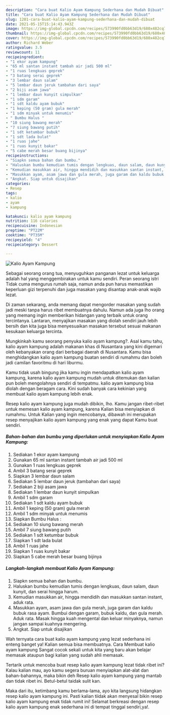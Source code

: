 ```yaml
---
description: "Cara buat Kalio Ayam Kampung Sederhana dan Mudah Dibuat"
title: "Cara buat Kalio Ayam Kampung Sederhana dan Mudah Dibuat"
slug: 1201-cara-buat-kalio-ayam-kampung-sederhana-dan-mudah-dibuat
date: 2021-05-15T15:14:43.943Z
image: https://img-global.cpcdn.com/recipes/573990fd0bb63d19/680x482cq70/kalio-ayam-kampung-foto-resep-utama.jpg
thumbnail: https://img-global.cpcdn.com/recipes/573990fd0bb63d19/680x482cq70/kalio-ayam-kampung-foto-resep-utama.jpg
cover: https://img-global.cpcdn.com/recipes/573990fd0bb63d19/680x482cq70/kalio-ayam-kampung-foto-resep-utama.jpg
author: Richard Weber
ratingvalue: 3.5
reviewcount: 11
recipeingredient:
- "1 ekor ayam kampung"
- "65 ml santan instant tambah air jadi 500 ml"
- "1 ruas lengkuas geprek"
- "3 batang serai geprek"
- "3 lembar daun salam"
- "5 lembar daun jeruk tambahan dari saya"
- "2 biji asam jawa"
- "1 lembar daun kunyit simpulkan"
- "1 sdm garam"
- "1 sdt kaldu ayam bubuk"
- "1 keping (50 gram) gula merah"
- "1 sdm minyak untuk menumis"
- " Bumbu Halus "
- "10 siung bawang merah"
- "7 siung bawang putih"
- "1 sdt ketumbar bubuk"
- "1 sdt lada bulat"
- "1 ruas jahe"
- "1 ruas kunyit bakar"
- "5 cabe merah besar buang bijinya"
recipeinstructions:
- "Siapkn semua bahan dan bumbu."
- "Haluskan bumbu kemudian tumis dengan lengkuas, daun salam, daun kunyit, dan serai hingga harum."
- "Kemudian masukkan air, hingga mendidih dan masukkan santan instant, aduk rata."
- "Masukkan ayam, asam jawa dan gula merah, juga garam dan kaldu bubuk rasa ayam. Bumbui dengan garam, bubuk kaldu, dan gula merah. Aduk rata. Masak hingga kuah mengental dan keluar minyaknya, namun jangan sampai kuahnya mengering."
- "Angkat. Siap untuk disajikan"
categories:
- Resep
tags:
- kalio
- ayam
- kampung

katakunci: kalio ayam kampung 
nutrition: 116 calories
recipecuisine: Indonesian
preptime: "PT22M"
cooktime: "PT35M"
recipeyield: "4"
recipecategory: Dessert

---
```



![Kalio Ayam Kampung](https://img-global.cpcdn.com/recipes/573990fd0bb63d19/680x482cq70/kalio-ayam-kampung-foto-resep-utama.jpg)

Sebagai seorang orang tua, menyuguhkan panganan lezat untuk keluarga adalah hal yang menggembirakan untuk kamu sendiri. Peran seorang istri Tidak cuma mengurus rumah saja, namun anda pun harus memastikan keperluan gizi terpenuhi dan juga masakan yang disantap anak-anak wajib lezat.

Di zaman  sekarang, anda memang dapat mengorder masakan yang sudah jadi meski tanpa harus ribet membuatnya dahulu. Namun ada juga lho orang yang memang ingin memberikan hidangan yang terbaik untuk orang tercintanya. Lantaran, menyajikan masakan yang diolah sendiri jauh lebih bersih dan kita juga bisa menyesuaikan masakan tersebut sesuai makanan kesukaan keluarga tercinta. 



Mungkinkah kamu seorang penyuka kalio ayam kampung?. Asal kamu tahu, kalio ayam kampung adalah makanan khas di Nusantara yang kini digemari oleh kebanyakan orang dari berbagai daerah di Nusantara. Kamu bisa menghidangkan kalio ayam kampung buatan sendiri di rumahmu dan boleh jadi camilan favoritmu di hari liburmu.

Kamu tidak usah bingung jika kamu ingin mendapatkan kalio ayam kampung, karena kalio ayam kampung mudah untuk ditemukan dan kalian pun boleh mengolahnya sendiri di tempatmu. kalio ayam kampung bisa diolah dengan beragam cara. Kini sudah banyak cara kekinian yang membuat kalio ayam kampung lebih enak.

Resep kalio ayam kampung juga mudah dibikin, lho. Kamu jangan ribet-ribet untuk memesan kalio ayam kampung, karena Kalian bisa menyiapkan di rumahmu. Untuk Kalian yang ingin mencobanya, dibawah ini merupakan resep menyajikan kalio ayam kampung yang enak yang dapat Kamu buat sendiri.

<!--inarticleads1-->

##### Bahan-bahan dan bumbu yang diperlukan untuk menyiapkan Kalio Ayam Kampung:

1. Sediakan 1 ekor ayam kampung
1. Gunakan 65 ml santan instant tambah air jadi 500 ml
1. Gunakan 1 ruas lengkuas geprek
1. Ambil 3 batang serai geprek
1. Siapkan 3 lembar daun salam
1. Sediakan 5 lembar daun jeruk (tambahan dari saya)
1. Sediakan 2 biji asam jawa
1. Sediakan 1 lembar daun kunyit simpulkan
1. Ambil 1 sdm garam
1. Sediakan 1 sdt kaldu ayam bubuk
1. Ambil 1 keping (50 gram) gula merah
1. Ambil 1 sdm minyak untuk menumis
1. Siapkan  Bumbu Halus :
1. Sediakan 10 siung bawang merah
1. Ambil 7 siung bawang putih
1. Sediakan 1 sdt ketumbar bubuk
1. Siapkan 1 sdt lada bulat
1. Ambil 1 ruas jahe
1. Siapkan 1 ruas kunyit bakar
1. Siapkan 5 cabe merah besar buang bijinya




<!--inarticleads2-->

##### Langkah-langkah membuat Kalio Ayam Kampung:

1. Siapkn semua bahan dan bumbu.
1. Haluskan bumbu kemudian tumis dengan lengkuas, daun salam, daun kunyit, dan serai hingga harum.
1. Kemudian masukkan air, hingga mendidih dan masukkan santan instant, aduk rata.
1. Masukkan ayam, asam jawa dan gula merah, juga garam dan kaldu bubuk rasa ayam. Bumbui dengan garam, bubuk kaldu, dan gula merah. Aduk rata. Masak hingga kuah mengental dan keluar minyaknya, namun jangan sampai kuahnya mengering.
1. Angkat. Siap untuk disajikan




Wah ternyata cara buat kalio ayam kampung yang lezat sederhana ini enteng banget ya! Kalian semua bisa membuatnya. Cara Membuat kalio ayam kampung Sangat cocok sekali untuk kita yang baru akan belajar memasak ataupun bagi kalian yang sudah ahli memasak.

Tertarik untuk mencoba buat resep kalio ayam kampung lezat tidak ribet ini? Kalau kalian mau, ayo kamu segera buruan menyiapkan alat-alat dan bahan-bahannya, maka bikin deh Resep kalio ayam kampung yang mantab dan tidak ribet ini. Betul-betul taidak sulit kan. 

Maka dari itu, ketimbang kamu berlama-lama, ayo kita langsung hidangkan resep kalio ayam kampung ini. Pasti kalian tiidak akan menyesal bikin resep kalio ayam kampung enak tidak rumit ini! Selamat berkreasi dengan resep kalio ayam kampung enak sederhana ini di tempat tinggal sendiri,ya!.

